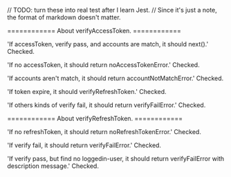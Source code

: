 // TODO: turn these into real test after I learn Jest.
// Since it's just a note, the format of markdown doesn't matter.

============ About verifyAccessToken. ============

'If accessToken, verify pass, and accounts are match, it should next().'
Checked.

'If no accessToken, it should return noAccessTokenError.'
Checked.

'If accounts aren't match, it should return accountNotMatchError.'
Checked.

'If token expire, it should verifyRefreshToken.'
Checked.

'If others kinds of verify fail, it should return verifyFailError.'
Checked.

============ About verifyRefreshToken. ============

'If no refreshToken, it should return noRefreshTokenError.'
Checked.

'If verify fail, it should return verifyFailError.'
Checked.

'If verify pass, but find no loggedin-user, it should return verifyFailError with description message.'
Checked.
